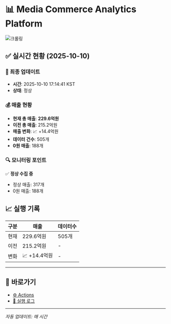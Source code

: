 # 📊 Media Commerce Analytics Platform

![크롤링](https://img.shields.io/badge/크롤링-정상-green)

## ✅ 실시간 현황 (2025-10-10)

### 📍 최종 업데이트
- **시간**: 2025-10-10 17:14:41 KST
- **상태**: 정상

### 💰 매출 현황
- **현재 총 매출**: **229.6억원**
- **이전 총 매출**: 215.2억원
- **매출 변화**: 📈 +14.4억원
- **데이터 건수**: 505개
- **0원 매출**: 188개

### 🔍 모니터링 포인트

✅ **정상 수집 중**
- 정상 매출: 317개
- 0원 매출: 188개


## 📈 실행 기록

| 구분 | 매출 | 데이터수 |
|------|------|----------|
| 현재 | 229.6억원 | 505개 |
| 이전 | 215.2억원 | - |
| 변화 | 📈 +14.4억원 | - |

---

## 🔗 바로가기

- [⚙️ Actions](../../actions)
- [📝 실행 로그](../../actions/workflows/daily_scraping.yml)

---

*자동 업데이트: 매 시간*
